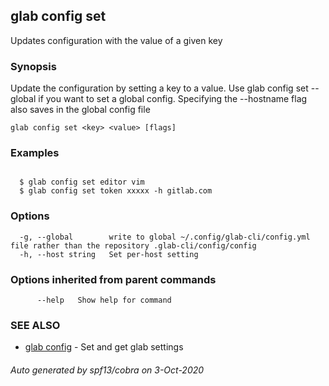 ## glab config set

Updates configuration with the value of a given key

### Synopsis

Update the configuration by setting a key to a value.
Use glab config set --global if you want to set a global config. 
Specifying the --hostname flag also saves in the global config file


```
glab config set <key> <value> [flags]
```

### Examples

```

  $ glab config set editor vim
  $ glab config set token xxxxx -h gitlab.com

```

### Options

```
  -g, --global        write to global ~/.config/glab-cli/config.yml file rather than the repository .glab-cli/config/config
  -h, --host string   Set per-host setting
```

### Options inherited from parent commands

```
      --help   Show help for command
```

### SEE ALSO

* [glab config](glab_config.md)	 - Set and get glab settings

###### Auto generated by spf13/cobra on 3-Oct-2020
